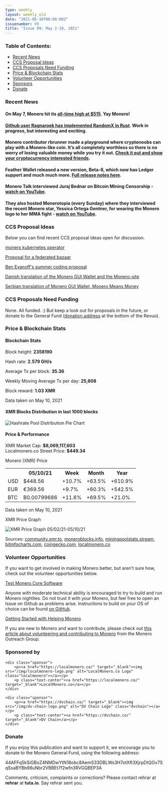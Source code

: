```yaml
---
type: weekly
layout: weekly_old
date: "2021-05-10T00:00:00Z"
issuenumber: 99
title: "Issue 99; May 2-10, 2021"
---
```

<h3>Table of Contents:</h3>
<ul class="contents">
    <li><a href="#news">Recent News</a></li>
    <li><a href="#ideas">CCS Proposal Ideas</a></li>
    <li><a href="#proposals">CCS Proposals Need Funding</a></li>
    <li><a href="#stats">Price & Blockchain Stats</a></li>
    <li><a href="#volunteer">Volunteer Opportunities</a></li>
    <li><a href="#sponsor">Sponsors</a></li>
    <li><a href="#donate">Donate</a></li>
</ul>

<h3 id="news">Recent News</h3>

<div class="newsbyte">
    <h4>On May 7, Monero hit its <a href="#price-stat">all-time high at $515</a>. Yay Monero!</h4>
</div>

<div class="newsbyte">
    <h4><a href="https://github.com/Ragnaroek/mithril" target="_blank">Github user Ragnaroek has implemented RandomX in Rust</a>. Work in progress, but interesting and exciting.</h4>
</div>

<div class="newsbyte">
    <h4>Monero contributor rbrunner made a playground where cryptonoobs can play with a Monero-like coin. It’s all completely worthless so there is no worry of losing valuable money while you try it out. <a href="https://monerotech.info/Wallet" target="_blank">Check it out and show your cryptocurrency interested friends</a>.</h4>
</div>

<div class="newsbyte">
    <h4>Feather Wallet released a new version, Beta-6, which now has Ledger support and much much more. <a href="https://www.reddit.com/r/Monero/comments/n5j58a/feather_beta6_released_ledger_support_updater/" target="_blank">Full release notes here</a>.</h4>
</div>

<div class="newsbyte">
    <h4>Monero Talk interviewed Juraj Bednar on Bitcoin Mining Censorship - <a href="https://youtu.be/hEvVwiZBvxY" target="_blank">watch on YouTube</a>.</h4>
</div>

<div class="newsbyte">
    <h4>They also hosted Monerotopia (every Sunday) where they interviewed the recent Monero star, Yessica Ortega Gentner, for wearing the Monero logo to her MMA fight - <a href="https://youtu.be/mozPWr4pz2c" target="_blank">watch on YouTube</a>.</h4>
</div>


<h3 id="ideas">CCS Proposal Ideas</h3>

<p>Below you can find recent CCS proposal ideas open for discussion.</p>

<div class="proposal">
<p><a href="https://repo.getmonero.org/monero-project/ccs-proposals/-/merge_requests/227" target="_blank">monero kubernetes operator</a></p>
</div>

<div class="proposal">
<p><a href="https://repo.getmonero.org/monero-project/ccs-proposals/-/merge_requests/226" target="_blank">Proposal for a federated bazaar</a></p>
</div>

<div class="proposal">
<p><a href="https://repo.getmonero.org/monero-project/ccs-proposals/-/merge_requests/225" target="_blank">Ben Evanoff's summer coding proposal</a></p>
</div>

<div class="proposal">
<p><a href="https://repo.getmonero.org/monero-project/ccs-proposals/-/merge_requests/218" target="_blank">Danish translation of the Monero GUI Wallet and the Monero-site</a></p>
</div>

<div class="proposal">
<p><a href="https://repo.getmonero.org/monero-project/ccs-proposals/-/merge_requests/213" target="_blank">Serbian translation of Monero GUI Wallet, Monero Means Money</a></p>
</div>

<h3 id="proposals">CCS Proposals Need Funding</h3>

<p>None. All funded. :) But keep a look out for proposals in the future, or donate to the General Fund (<a href="#donate">donation address</a> at the bottom of the Revuo).</p>

<h3 id="stats">Price & Blockchain Stats</h3>

<h4 class="stat">Blockchain Stats</h4>

<div class="bcstats">
    <p>Block height: <b>2358190</b></p>
    <p>Hash rate: <b>2.579 GH/s</b></p>
    <p>Average Tx per block: <b>35.36</b></p>
    <p>Weekly Moving Average Tx per day: <b>25,608</b></p>
    <p>Block reward: <b>1.03 XMR</b></p>
</div>
<p class="note">Data taken on May 10, 2021</p>

<h4 class="stat">XMR Blocks Distribution in last 1000 blocks</h4>
<p><img src="/img/hashrate-pool-distribution-0510.png" alt="Hashrate Pool Distribution Pie Chart"/></p>

<h4 class="stat" id="price-stat">Price & Performance</h4>

<div class="price-intro">XMR Market Cap: <b>$8,069,117,603</b><br>Localmonero.co Street Price: <b>$449.34</b></div>

<p class="table-title">Monero (XMR) Price</p>
<table class="price-table">
  <tr class="row1">
    <th></th>
    <th>05/10/21</th>
    <th>Week</th>
    <th>Month</th>
    <th>Year</th>
  </tr>
  <tr>
    <td data-th="XMR to">USD</td>
    <td data-th="05/10/21">$448.56</td>
    <td data-th="Week" class="green">+10.7%</td>
    <td data-th="Month" class="green">+63.5%</td>
    <td data-th="Year" class="green">+610.9%</td>
  </tr>
  <tr class="row3">
    <td data-th="XMR to">EUR</td>
    <td data-th="05/10/21">€369.56</td>
    <td data-th="Week" class="green">+9.7%</td>
    <td data-th="Month" class="green">+60.3%</td>
    <td data-th="Year" class="green">+542.5%</td>
  </tr>
  <tr>
    <td data-th="XMR to">BTC</td>
    <td data-th="05/10/21">B0.00799686</td>
    <td data-th="Week" class="green">+11.6%</td>
    <td data-th="Month" class="green">+69.5%</td>
    <td data-th="Year" class="green">+21.0%</td>
  </tr>
</table>
<p class="note">Data taken on May 10, 2021</p>

<p class="table-title">XMR Price Graph</p>

![XMR Price Graph 05/02/21-05/10/21](/img/weekly-chart-0510.png "XMR Price Graph 05/02/21-05/10/21") 

Sources: <a href="https://community.xmr.to/explorer/mainnet/" target="_blank">community.xmr.to</a>, <a href="https://moneroblocks.info/stats/transaction-stats" target="_blank">moneroblocks.info</a>, <a href="https://miningpoolstats.stream/monero" target="_blank">miningpoolstats.stream</a>, <a href="https://bitinfocharts.com/monero/" target="_blank">bitinfocharts.com</a>, <a href="https://www.coingecko.com/" target="_blank">coingecko.com</a>, <a href="https://localmonero.co/" target="_blank">localmonero.co</a>

<h3 id="volunteer">Volunteer Opportunities</h3>

<p>If you want to get involved in making Monero better, but aren’t sure how, check out the volunteer opportunities below.</p>

<div class="newsbyte">
    <p class="date"><a href="https://github.com/monero-project/monero" target="_blank">Test Monero Core Software</a></p>
    <p>Anyone with moderate technical ability is encouraged to try to build and run Monero nightlies. Do not trust it with your Monero, but feel free to open an Issue on Github as problems arise. Instructions to build on your OS of choice can be found <a href="https://github.com/monero-project/monero#compiling-monero-from-source" target="_blank">on GitHub</a>. </p>
</div>

<div class="newsbyte">
    <p class="date"><a href="https://github.com/monero-project/monero" target="_blank">Getting Started with Helping Monero</a></p>
    <p>If you are new to Monero and want to contribute, please check out <a href="https://www.monerooutreach.org/stories/getting-started-helping-monero.php" target="_blank">this article about volunteering and contributing to Monero</a> from the Monero Outreach Group. </p>
</div>

<h3 id="sponsor">Sponsored by</h3>

<div class="sponsors">

    <div class="sponsor">
        <p><a href="https://localmonero.co/" target="_blank"><img src="/img/localmonero-logo.png" alt="LocalMonero.co Logo" class="localmonero"></a></p>
        <p class="text-center"><a href="https://localmonero.co/" target="_blank">LocalMonero.co</a></p>
    </div>

    <div class="sponsor">
        <p><a href="https://dvchain.co/" target="_blank"><img src="/img/dv-chain-logo.png" alt="DV Chain Logo" class="dvchain"></a></p>
        <p class="text-center"><a href="https://dvchain.co/" target="_blank">DV Chain</a></p>
    </div>
</div>

<h3 id="donate">Donate</h3>

<p markdown="1">If you enjoy this publication and want to support it, we encourage you to donate to the Monero General Fund, using the following address:</p>

<p class="address" markdown="1">44AFFq5kSiGBoZ4NMDwYtN18obc8AemS33DBLWs3H7otXft3XjrpDtQGv7SqSsaBYBb98uNbr2VBBEt7f2wfn3RVGQBEP3A</p>

<!--p><a href="monero:44AFFq5kSiGBoZ4NMDwYtN18obc8AemS33DBLWs3H7otXft3XjrpDtQGv7SqSsaBYBb98uNbr2VBBEt7f2wfn3RVGQBEP3A" class="qr"><img src="/img/donate-monero.png"></a></p-->

Comments, criticism, complaints or corrections? Please contact rehrar at **rehrar** at **tuta.io**. Say rehrar sent you.
